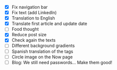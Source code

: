 
 * [x] Fix navigation bar
 * [x] Fix text (add LinkedIn)
 * [x] Translation to English
 * [x] Translate first article and update date
 * [ ] Food thought
 * [x] Reduce post size
 * [x] Check again the texts
 * [ ] Different background gradients
 * [ ] Spanish translation of the tags
 * [ ] Circle image on the Now page
 * [ ] Blog: We still need passwords... Make them good!

